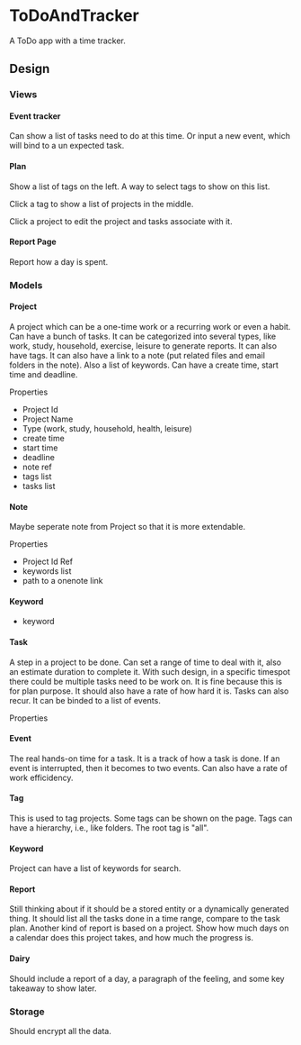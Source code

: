# ToDoAndTracker

A ToDo app with a time tracker.

## Design

### Views

#### Event tracker

Can show a list of tasks need to do at this time. Or input a new event, which will bind to a un expected task.

#### Plan

Show a list of tags on the left. A way to select tags to show on this list.

Click a tag to show a list of projects in the middle.

Click a project to edit the project and tasks associate with it.

#### Report Page

Report how a day is spent.

### Models

#### Project

A project which can be a one-time work or a recurring work or even a habit. Can have a bunch of tasks. It can be categorized into several types, like work, study, household, exercise, leisure to generate reports. It can also have tags. It can also have a link to a note (put related files and email folders in the note). Also a list of keywords. Can have a create time, start time and deadline.

Properties

- Project Id
- Project Name
- Type (work, study, household, health, leisure)
- create time
- start time
- deadline
- note ref
- tags list
- tasks list

#### Note

Maybe seperate note from Project so that it is more extendable.

Properties

- Project Id Ref
- keywords list
- path to a onenote link

#### Keyword

- keyword

#### Task

A step in a project to be done. Can set a range of time to deal with it, also an estimate duration to complete it. With such design, in a specific timespot there could be multiple tasks need to be work on. It is fine because this is for plan purpose. It should also have a rate of how hard it is. Tasks can also recur. It can be binded to a list of events.

Properties

#### Event

The real hands-on time for a task. It is a track of how a task is done. If an event is interrupted, then it becomes to two events. Can also have a rate of work efficidency.

#### Tag

This is used to tag projects. Some tags can be shown on the page. Tags can have a hierarchy, i.e., like folders. The root tag is "all".

#### Keyword

Project can have a list of keywords for search.

#### Report

Still thinking about if it should be a stored entity or a dynamically generated thing. It should list all the tasks done in a time range, compare to the task plan. Another kind of report is based on a project. Show how much days on a calendar does this project takes, and how much the progress is.

#### Dairy

Should include a report of a day, a paragraph of the feeling, and some key takeaway to show later.

### Storage

Should encrypt all the data.
